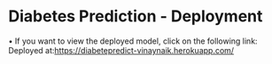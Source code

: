 # Diabetes Prediction - Deployment

• If you want to view the deployed model, click on the following link:<br />
Deployed at:https://diabetepredict-vinaynaik.herokuapp.com/

